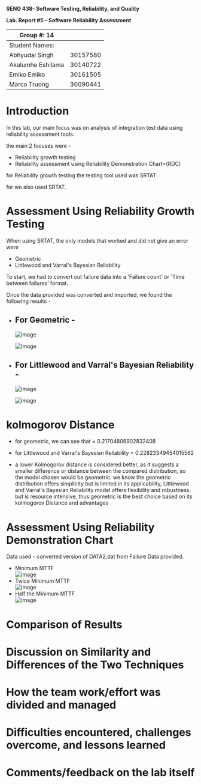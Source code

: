 **SENG 438- Software Testing, Reliability, and Quality**

**Lab. Report \#5 – Software Reliability Assessment**

| Group \#: 14            |     |
| --------------        | --- |
| Student Names:        |     |
| Abhyudai Singh        | 30157580 |
| Akalumhe Eshilama     | 30140722 |
| Emiko Emiko           | 30161505 |
| Marco Truong          | 30090441 |

# Introduction
In this lab, our main focus was on  analysis of integration test data using reliability assessment tools.

the main 2 focuses were -
* Reliability growth testing
* Reliability assessment using Reliability Demonstration Chart=(RDC)

for Reliability growth testing the testing tool used was SRTAT

for we also used SRTAT.
# 

# Assessment Using Reliability Growth Testing 
When using SRTAT, the only models that worked and did not give an error were

* Geometric
* Littlewood and Varral's Bayesian Reliability

To start, we had to convert out failure data into a 'Failure count' or 'Time between failures' format.

Once the data provided was converted and imported, we found the following results - 

* ## For Geometric - 
  ![image](https://github.com/seng438-winter-2024/seng438-a5-emiko47/assets/95217195/70465a98-28c8-4245-926a-43929e09f4a7)
  
  ![image](https://github.com/seng438-winter-2024/seng438-a5-emiko47/assets/95217195/ef8f02c3-ea4f-4b6b-a795-b91c3db85eb6)

  
* ## For Littlewood and Varral's Bayesian Reliability - 

  ![image](https://github.com/seng438-winter-2024/seng438-a5-emiko47/assets/95217195/b6b5617f-ac65-415a-af95-270b4af08cd8)

  ![image](https://github.com/seng438-winter-2024/seng438-a5-emiko47/assets/95217195/cd918a42-5112-4a5c-88b9-726a2a016c4c)

# kolmogorov Distance
* for geometric, we can see that = 0.21704806902832408 
* for Littlewood and Varral's Bayesian Reliability = 0.22823349454015562

* a lower Kolmogorov distance is considered better, as it suggests a smaller difference or distance between the compared distribution, so the model chosen would be geometric. we know the geometric distribution offers simplicity but is limited in its applicability, Littlewood and Varral's Bayesian Reliability model offers flexibility and robustness, but is resource intensive, thus geometric is the best choice based on its kolmogorov Distance and advantages
   

# Assessment Using Reliability Demonstration Chart 
Data used - converted version of DATA2.dat from Failure Data provided.

* Minimum MTTF \
![image](https://github.com/seng438-winter-2024/seng438-a5-emiko47/assets/95217195/4720e9c3-a2a9-4e4d-9286-0cbf3c037557)
* Twice Minimum MTTF \
![image](https://github.com/seng438-winter-2024/seng438-a5-emiko47/assets/95217195/bd44232b-f8df-4fdf-8214-951a38c0478d)
* Half the Minimum MTTF \
![image](https://github.com/seng438-winter-2024/seng438-a5-emiko47/assets/95217195/9fb70f40-5797-4397-b200-3872c8a16317)

# 

# Comparison of Results

# Discussion on Similarity and Differences of the Two Techniques

# How the team work/effort was divided and managed

# 

# Difficulties encountered, challenges overcome, and lessons learned

# Comments/feedback on the lab itself
